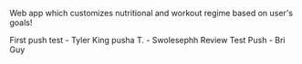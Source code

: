 Web app which customizes nutritional and workout regime based on user's goals!

First push test - Tyler
King pusha T. - Swolesephh
Review Test Push - Bri Guy